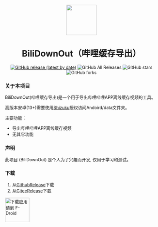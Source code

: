 
<p align="center">
<img width="100px" src="https://10miaomiao.github.io/icon/bili-down-out.png"/>
</p>

<div align="center">

# BiliDownOut（哔哩缓存导出）
[![GitHub release (latest by date)](https://img.shields.io/github/v/release/10miaomiao/bili-down-out)](https://github.com/10miaomiao/bili-down-out/releases)  ![GitHub All Releases](https://img.shields.io/github/downloads/10miaomiao/bili-down-out/total) ![GitHub stars](https://img.shields.io/github/stars/10miaomiao/bili-down-out?style=flat) ![GitHub forks](https://img.shields.io/github/forks/10miaomiao/bili-down-out)

</div>


### 关于本项目
BiliDownOut(哔哩缓存导出)是一个用于导出哔哩哔哩APP离线缓存视频的工具。

高版本安卓(13+)需要使用[Shizuku](https://shizuku.rikka.app/)授权访问Andoird/data文件夹。

主要功能：
- 导出哔哩哔哩APP离线缓存视频
- 无其它功能

### 声明
此项目 (BiliDownOut) 是个人为了兴趣而开发, 仅用于学习和测试。

### 下载
1. 从[GithubRelease](https://github.com/10miaomiao/bili-down-out/releases)下载
2. 从[GiteeRelease](https://gitee.com/10miaomiao/bili-down-out/releases)下载

[<img src="https://fdroid.gitlab.io/artwork/badge/get-it-on-zh-hans.png"
    alt="下载应用请到 F-Droid"
    height="80">](https://f-droid.org/packages/cn.a10miaomiao.bilidown)
